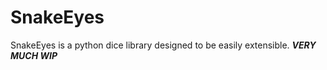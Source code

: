 # SnakeEyes

SnakeEyes is a python dice library designed to be easily extensible.
***VERY MUCH WIP***